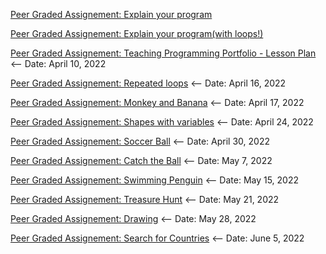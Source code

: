 [Peer Graded Assignement: Explain your program](https://youtu.be/1CKtQ4BNiLg)

[Peer Graded Assignement: Explain your program(with loops!)](https://youtu.be/NIKHSWX37sw) 

[Peer Graded Assignement: Teaching Programming Portfolio - Lesson Plan](https://youtu.be/ZFxdPszuKpU) <-- Date: April 10, 2022

[Peer Graded Assignement: Repeated loops](https://youtu.be/XlAqgLeVw_I) <-- Date: April 16, 2022

[Peer Graded Assignement: Monkey and Banana](https://youtu.be/2ioGD0THrXU) <-- Date: April 17, 2022

[Peer Graded Assignement: Shapes with variables](https://youtu.be/uDMLJRsaC9E) <-- Date: April 24, 2022

[Peer Graded Assignement: Soccer Ball](https://youtu.be/BS95kn0nHo0) <-- Date: April 30, 2022

[Peer Graded Assignement: Catch the Ball](https://youtu.be/tyvQYCdwSs8) <-- Date: May 7, 2022

[Peer Graded Assignement: Swimming Penguin](https://youtu.be/N9q0WevH2LI) <-- Date: May 15, 2022

[Peer Graded Assignement: Treasure Hunt](https://youtu.be/FeOGQh5jkLE) <-- Date: May 21, 2022

[Peer Graded Assignement: Drawing](https://youtu.be/7Alm8EnvdpM) <-- Date: May 28, 2022

[Peer Graded Assignement: Search for Countries](https://youtu.be/dlM22KDZNMo) <-- Date: June 5, 2022
